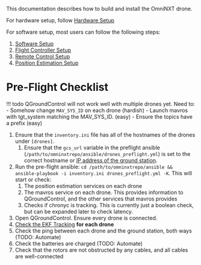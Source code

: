 
This documentation describes how to build and install the OmniNXT drone. 

For hardware setup, follow [Hardware Setup](hardware-setup.md)

For software setup, most users can follow the following steps: 

1. [Software Setup](software-setup.md)
2. [Flight Controller Setup](nxt-setup.md)
3. [Remote Control Setup](remote-control-setup.md)
4. [Position Estimation Setup](position-estimate-setup.md)


# Pre-Flight Checklist

!!! todo
	QGroundControl will not work well with multiple drones yet. Need to: 
		- Somehow change `MAV_SYS_ID` on each drone (hardish)
		 - Launch mavros with tgt_system matching the MAV_SYS_ID. (easy)
		   - Ensure the topics have a prefix (easy)

1. Ensure that the `inventory.ini` file has all of the hostnames of the drones under `[drones]`.
	1. Ensure that the `gcs_url` variable in the preflight ansible (`/path/to/omninxtrepo/ansible/drones_preflight.yml`) is set to the correct hostname or [IP address of the ground station](software-common-tasks#get-ip-of-computer). 
2. Run the pre-flight ansible: `cd /path/to/omninxtrepo/ansible && ansible-playbook -i inventory.ini drones_preflight.yml -K`. This will start or check:
	1. The position estimation services on each drone
	2. The mavros service on each drone. This provides information to QGroundControl, and the other services that mavros provides
	3. Checks if chronyc is tracking. This is currently just a boolean check, but can be expanded later to check latency. 
3. Open QGroundControl. Ensure every drone is connected.
4. [Check the EKF Tracking](software-common-tasks.md#check-ekf-tracking) __for each drone__
5. Check the ping between each drone and the ground station, both ways (TODO: Automate)
6. Check the batteries are charged (TODO: Automate)
7. Check that the rotors are not obstructed by any cables, and all cables are well-connected